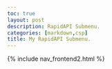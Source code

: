 ```yaml
---
toc: true
layout: post
description: RapidAPI Submenu.
categories: [markdown,csp]
title: My RapidAPI Submenu.
---
```


{% include nav_frontend2.html %}

